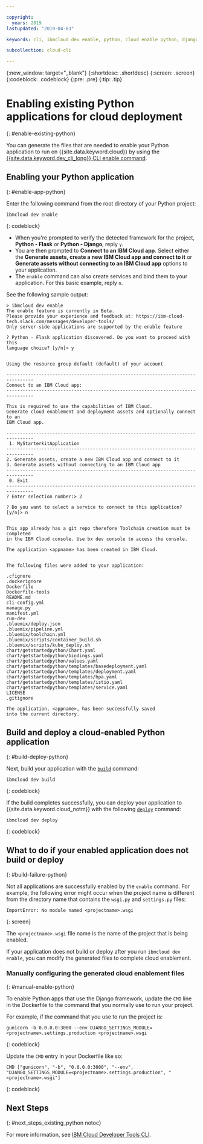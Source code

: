 ```yaml
---

copyright:
  years: 2019
lastupdated: "2019-04-03"

keywords: cli, ibmcloud dev enable, python, cloud enable python, django, deploy python, build python, python debug, python troubleshoot, python cloud help

subcollection: cloud-cli

---
```


{:new_window: target="_blank"}
{:shortdesc: .shortdesc}
{:screen: .screen}
{:codeblock: .codeblock}
{:pre: .pre}
{:tip: .tip}

# Enabling existing Python applications for cloud deployment
{: #enable-existing-python}

You can generate the files that are needed to enable your Python application to run on {{site.data.keyword.cloud}} by using the [{{site.data.keyword.dev_cli_long}} CLI enable command](/docs/cli/idt?topic=cloud-cli-idt-cli#enable).

## Enabling your Python application
{: #enable-app-python}

Enter the following command from the root directory of your Python project:
```
ibmcloud dev enable
```
{: codeblock}

* When you're prompted to verify the detected framework for the project, **Python - Flask** or **Python - Django**, reply `y`. 
* You are then prompted to **Connect to an IBM Cloud app**. Select either the **Generate assets, create a new IBM Cloud app and connect to it** or **Generate assets without connecting to an IBM Cloud app** options to your application.
* The `enable` command can also create services and bind them to your application. For this basic example, reply `n`.

See the following sample output:
```
> ibmcloud dev enable
The enable feature is currently in Beta.
Please provide your experience and feedback at: https://ibm-cloud-tech.slack.com/messages/developer-tools/
Only server-side applications are supported by the enable feature

? Python - Flask application discovered. Do you want to proceed with this
language choice? [y/n]> y


Using the resource group default (default) of your account

--------------------------------------------------------------------------------
Connect to an IBM Cloud app:
--------------------------------------------------------------------------------

This is required to use the capabilities of IBM Cloud.
Generate cloud enablement and deployment assets and optionally connect to an
IBM Cloud app.

--------------------------------------------------------------------------------
 1. MyStarterkitApplication
--------------------------------------------------------------------------------
2. Generate assets, create a new IBM Cloud app and connect to it
3. Generate assets without connecting to an IBM Cloud app
--------------------------------------------------------------------------------
 0. Exit
--------------------------------------------------------------------------------
? Enter selection number:> 2

? Do you want to select a service to connect to this application? [y/n]> n


This app already has a git repo therefore Toolchain creation must be completed
in the IBM Cloud console. Use bx dev console to access the console.

The application <appname> has been created in IBM Cloud.


The following files were added to your application:

.cfignore
.dockerignore
Dockerfile
Dockerfile-tools
README.md
cli-config.yml
manage.py
manifest.yml
run-dev
.bluemix/deploy.json
.bluemix/pipeline.yml
.bluemix/toolchain.yml
.bluemix/scripts/container_build.sh
.bluemix/scripts/kube_deploy.sh
chart/getstartedpython/Chart.yaml
chart/getstartedpython/bindings.yaml
chart/getstartedpython/values.yaml
chart/getstartedpython/templates/basedeployment.yaml
chart/getstartedpython/templates/deployment.yaml
chart/getstartedpython/templates/hpa.yaml
chart/getstartedpython/templates/istio.yaml
chart/getstartedpython/templates/service.yaml
LICENSE
.gitignore

The application, <appname>, has been successfully saved
into the current directory.
```

## Build and deploy a cloud-enabled Python application
{: #build-deploy-python}

Next, build your application with the [`build`](/docs/cli/idt?topic=cloud-cli-idt-cli#build) command:
```
ibmcloud dev build
```
{: codeblock}

If the build completes successfully, you can deploy your application to {{site.data.keyword.cloud_notm}} with the following [`deploy`](/docs/cli/idt?topic=cloud-cli-idt-cli#deploy) command:
```
ibmcloud dev deploy
```
{: codeblock}

## What to do if your enabled application does not build or deploy
{: #build-failure-python}

Not all applications are successfully enabled by the `enable` command. For example, the following error might occur when the project name is different from the directory name that contains the `wsgi.py` and `settings.py` files:
```
ImportError: No module named <projectname>.wsgi
```
{: screen}

The `<projectname>.wsgi` file name is the name of the project that is being enabled.

If your application does not build or deploy after you run `ibmcloud dev enable`, you can modify the generated files to complete cloud enablement.

### Manually configuring the generated cloud enablement files
{: #manual-enable-python}

To enable Python apps that use the Django framework, update the `CMD` line in the Dockerfile to the command that you normally use to run your project.

For example, if the command that you use to run the project is:
```
gunicorn -b 0.0.0.0:3000 --env DJANGO_SETTINGS_MODULE=<projectname>.settings.production <projectname>.wsgi
```
{: codeblock}

Update the `CMD` entry in your Dockerfile like so:
```
CMD ["gunicorn", "-b", "0.0.0.0:3000", "--env", "DJANGO_SETTINGS_MODULE=<projectname>.settings.production", "<projectname>.wsgi"]
```
{: codeblock}

## Next Steps
{: #next_steps_existing_python notoc}

For more information, see [IBM Cloud Developer Tools CLI](/docs/cli/idt?topic=cloud-cli-idt-cli#idt-cli).
